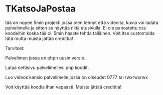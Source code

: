 # TKatsoJaPostaa
tää on nopee 5min projekti jossa olen tehnyt että videoita, kuvia voi ladata palvelimelle ja sitten se näyttää niitä etusivulla. Ei ole panostettu css koodeihin koska tää oli 5min haaste tehdä tälläinen. Voit itse customoida tätä mutta muista jättää credittia!

Tarvitset:

Palvelimen jossa on phpn uusin versio.

Lataa nettisivu palvelimellesi php koodit.

Luo videos kansio palvelimelle jossa on oikeudet 0777 tai rwxrwxrwx

Voit käyttää koodia ihan vapaasti.
Muista jättää credittia!
